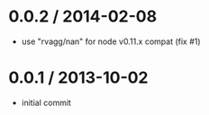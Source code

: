 
0.0.2 / 2014-02-08
==================

  * use "rvagg/nan" for node v0.11.x compat (fix #1)

0.0.1 / 2013-10-02
==================

  * initial commit
